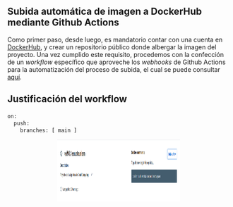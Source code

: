 ## Subida automática de imagen a DockerHub mediante Github Actions

Como primer paso, desde luego, es mandatorio contar con una cuenta en [DockerHub](https://hub.docker.com/), y crear un repositorio público donde albergar la imagen del proyecto. Una vez cumplido este requisito, procedemos con la confección de un *workflow* específico que aproveche los *webhooks* de Github Actions para la automatización del proceso de subida, el cual se puede consultar [aquí](https://github.com/Roark98/EcuaTourism/blob/main/.github/workflows/docker-upload.yml).

## Justificación del workflow

```
on:
  push:
    branches: [ main ]
```


<p align='center'>
<img src="../imgs/dockerhub.png" alt="docker-test" height="140" width=55% align='center'/>
</p>
